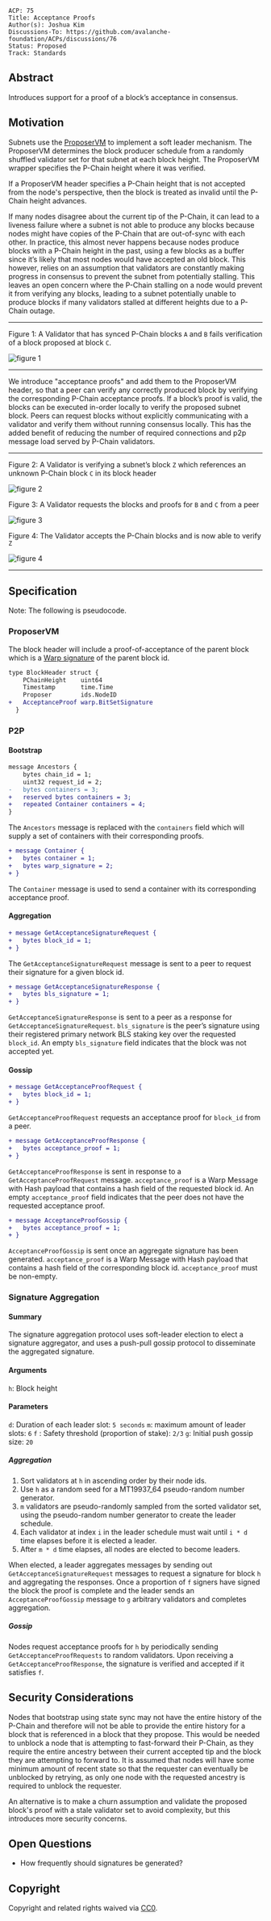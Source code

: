 ```text
ACP: 75
Title: Acceptance Proofs
Author(s): Joshua Kim
Discussions-To: https://github.com/avalanche-foundation/ACPs/discussions/76
Status: Proposed
Track: Standards
```

## Abstract

Introduces support for a proof of a block’s acceptance in consensus.

## Motivation

Subnets use the [ProposerVM](https://github.com/ava-labs/avalanchego/blob/416fbdf1f783c40f21e7009a9f06d192e69ba9b5/vms/proposervm/README.md) to implement a soft leader mechanism. The ProposerVM determines the block producer schedule from a randomly shuffled validator set for that subnet at each block height. The ProposerVM wrapper specifies the P-Chain height where it was verified.

If a ProposerVM header specifies a P-Chain height that is not accepted from the node's perspective, then the block is treated as invalid until the P-Chain height advances.

If many nodes disagree about the current tip of the P-Chain, it can lead to a liveness failure where a subnet is not able to produce any blocks because nodes might have copies of the P-Chain that are out-of-sync with each other. In practice, this almost never happens because nodes produce blocks with a P-Chain height in the past, using a few blocks as a buffer since it’s likely that most nodes would have accepted an old block. This however, relies on an assumption that validators are constantly making progress in consensus to prevent the subnet from potentially stalling. This leaves an open concern where the P-Chain stalling on a node would prevent it from verifying any blocks, leading to a subnet potentially unable to produce blocks if many validators stalled at different heights due to a P-Chain outage.

---

Figure 1: A Validator that has synced P-Chain blocks `A` and `B` fails verification of a block proposed at block `C`.

![figure 1](./1.jpg)

---

We introduce "acceptance proofs" and add them to the ProposerVM header, so that a peer can verify any correctly produced block by verifying the corresponding P-Chain acceptance proofs. If a block’s proof is valid, the blocks can be executed in-order locally to verify the proposed subnet block. Peers can request blocks without explicitly communicating with a validator and verify them without running consensus locally. This has the added benefit of reducing the number of required connections and p2p message load served by P-Chain validators.

---

Figure 2: A Validator is verifying a subnet’s block `Z` which references an unknown P-Chain block `C` in its block header

![figure 2](./2.jpg)

Figure 3: A Validator requests the blocks and proofs for `B` and `C` from a peer

![figure 3](./3.jpg)

Figure 4: The Validator accepts the P-Chain blocks and is now able to verify `Z`

![figure 4](./4.jpg)

---

## Specification

Note: The following is pseudocode.

### ProposerVM

The block header will include a proof-of-acceptance of the parent block which is
a [Warp signature](https://github.com/ava-labs/avalanchego/blob/master/vms/platformvm/warp/README.md#awm-serialization) of the parent block id.

```diff
type BlockHeader struct {
    PChainHeight    uint64
    Timestamp       time.Time
    Proposer        ids.NodeID
+   AcceptanceProof warp.BitSetSignature
  }
```

### P2P

#### Bootstrap

```diff
message Ancestors {
    bytes chain_id = 1;
    uint32 request_id = 2;
-   bytes containers = 3;
+   reserved bytes containers = 3;
+   repeated Container containers = 4;
}
```

The `Ancestors` message is replaced with the `containers`
field which will supply a set of containers with their corresponding proofs.

```diff
+ message Container {
+   bytes container = 1;
+   bytes warp_signature = 2;
+ }
```

The `Container` message is used to send a container with its corresponding
acceptance proof.

#### Aggregation

```diff
+ message GetAcceptanceSignatureRequest {
+   bytes block_id = 1;
+ }
```

The `GetAcceptanceSignatureRequest` message is sent to a peer to request their signature for a given block id.

```diff
+ message GetAcceptanceSignatureResponse {
+   bytes bls_signature = 1;
+ }
```

`GetAcceptanceSignatureResponse` is sent to a peer as a response for `GetAcceptanceSignatureRequest`. `bls_signature` is the peer’s signature using their registered primary network BLS staking key over the requested `block_id`. An empty `bls_signature` field indicates that the block was not accepted yet.

#### Gossip
```diff
+ message GetAcceptanceProofRequest {
+   bytes block_id = 1;
+ }
```

`GetAcceptanceProofRequest` requests an acceptance proof for `block_id` from a peer.

```diff
+ message GetAcceptanceProofResponse {
+   bytes acceptance_proof = 1;
+ }
```

`GetAcceptanceProofResponse` is sent in response to a `GetAcceptanceProofRequest` message. `acceptance_proof` is a Warp Message with Hash payload that contains a hash field of the requested block id. An empty `acceptance_proof` field indicates that the peer does not have the requested acceptance proof.

```diff
+ message AcceptanceProofGossip {
+   bytes acceptance_proof = 1;
+ }
```

`AcceptanceProofGossip` is sent once an aggregate signature has been generated. `acceptance_proof` is a Warp Message with Hash payload that contains a hash field of the corresponding block id. `acceptance_proof` must be non-empty.

### Signature Aggregation

#### Summary

The signature aggregation protocol uses soft-leader election to elect a signature aggregator, and uses a push-pull gossip protocol to disseminate the aggregated signature.

#### Arguments

`h`: Block height

#### Parameters

`d`: Duration of each leader slot: `5 seconds`
`m`: maximum amount of leader slots: `6`
`f` : Safety threshold (proportion of stake): `2/3`
`g`: Initial push gossip size: `20`

##### Aggregation

1. Sort validators at `h` in ascending order by their node ids.
2. Use `h` as a random seed for a MT19937_64 pseudo-random number generator.
3. `m` validators are pseudo-randomly sampled from the sorted validator set, using the pseudo-random number generator to create the leader schedule.
4. Each validator at index `i` in the leader schedule must wait until `i * d` time elapses before it is elected a leader.
5. After `m * d` time elapses, all nodes are elected to become leaders.

When elected, a leader aggregates messages by sending out `GetAcceptanceSignatureRequest` messages to request a signature for block `h` and aggregating the responses. Once a proportion of `f` signers have signed the block the proof is complete and the leader sends an `AcceptanceProofGossip` message to `g` arbitrary validators and completes aggregation.

##### Gossip

Nodes request acceptance proofs for `h` by periodically sending `GetAcceptanceProofRequests` to random validators. Upon receiving a `GetAcceptanceProofResponse`, the signature is verified and accepted if it satisfies `f`.


## Security Considerations

Nodes that bootstrap using state sync may not have the entire history of the
P-Chain and therefore will not be able to provide the entire history for a block
that is referenced in a block that they propose. This would be needed to unblock a node that is attempting to fast-forward their P-Chain, as they require the entire ancestry between their current accepted tip and the block they are attempting to forward to. It is assumed that nodes will have some minimum amount of recent state so that the requester can eventually be unblocked by retrying, as only one node with the requested ancestry is required to unblock the requester.

An alternative is to make a churn assumption and validate the proposed block's proof with a stale validator set to avoid complexity, but this introduces more security concerns.

## Open Questions

* How frequently should signatures be generated?

## Copyright

Copyright and related rights waived via [CC0](https://creativecommons.org/publicdomain/zero/1.0/).
